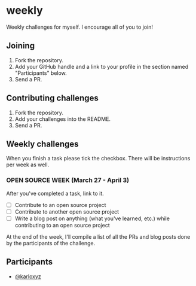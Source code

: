 # weekly

Weekly challenges for myself. I encourage all of you to join!

## Joining
1. Fork the repository.
2. Add your GitHub handle and a link to your profile in the section named "Participants" below.
3. Send a PR.

## Contributing challenges
1. Fork the repository.
2. Add your challenges into the README.
3. Send a PR.

## Weekly challenges
When you finish a task please tick the checkbox. There will be instructions per week as well.

### OPEN SOURCE WEEK (March 27 - April 3)

After you've completed a task, link to it.

- [ ] Contribute to an open source project
- [ ] Contribute to another open source project
- [ ] Write a blog post on anything (what you've learned, etc.) while contributing to an open source project

At the end of the week, I'll compile a list of all the PRs and blog posts done by the participants of the challenge.

## Participants
- [@karloxyz](https://github.com/karloxyz)

